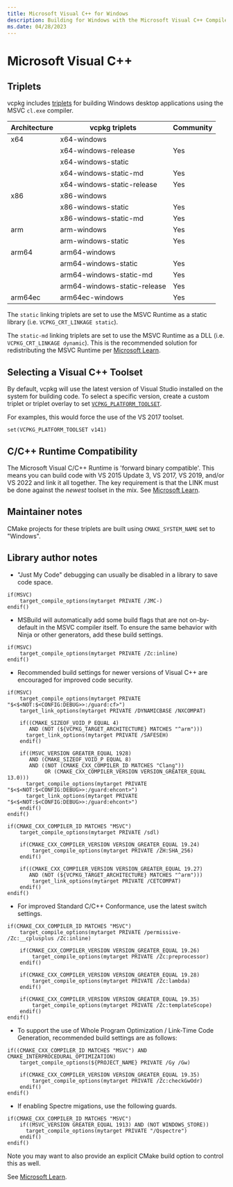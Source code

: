 ```yaml
---
title: Microsoft Visual C++ for Windows
description: Building for Windows with the Microsoft Visual C++ Compiler
ms.date: 04/28/2023
---
```

# Microsoft Visual C++

## Triplets

vcpkg includes [triplets](https://github.com/microsoft/vcpkg/tree/master/triplets) for building Windows desktop applications using the MSVC ``cl.exe`` compiler.

| Architecture | vcpkg triplets               | Community |
|--------------|------------------------------|-----------|
| x64          | x64-windows                  |           |
|              | x64-windows-release          | Yes       |
|              | x64-windows-static           |           |
|              | x64-windows-static-md        | Yes       |
|              | x64-windows-static-release   | Yes       |
| x86          | x86-windows                  |           |
|              | x86-windows-static           | Yes       |
|              | x86-windows-static-md        | Yes       |
| arm          | arm-windows                  | Yes       |
|              | arm-windows-static           | Yes       |
| arm64        | arm64-windows                |           |
|              | arm64-windows-static         | Yes       |
|              | arm64-windows-static-md      | Yes       |
|              | arm64-windows-static-release | Yes       |
| arm64ec      | arm64ec-windows              | Yes       |

The ``static`` linking triplets are set to use the MSVC Runtime as a static library (i.e. ``VCPKG_CRT_LINKAGE static``).

The ``static-md`` linking triplets are set to use the MSVC Runtime as a DLL (i.e. ``VCPKG_CRT_LINKAGE dynamic``). This is the recommended solution for redistributing the MSVC Runtime per [Microsoft Learn](/cpp/windows/deployment-in-visual-cpp).

## Selecting a Visual C++ Toolset

By default, vcpkg will use the latest version of Visual Studio installed on the system for building code. To select a specific version, create a custom triplet or triplet overlay to set [`VCPKG_PLATFORM_TOOLSET`](../triplets.md#vcpkg_platform_toolset).

For examples, this would force the use of the VS 2017 toolset.

```
set(VCPKG_PLATFORM_TOOLSET v141)
```

## C/C++ Runtime Compatibility

The Microsoft Visual C/C++ Runtime is 'forward binary compatible'. This means you can build code with VS 2015 Update 3, VS 2017, VS 2019, and/or VS 2022 and link it all together. The key requirement is that the LINK must be done against the *newest* toolset in the mix. See [Microsoft Learn](/cpp/porting/binary-compat-2015-2017).

## Maintainer notes

CMake projects for these triplets are built using `CMAKE_SYSTEM_NAME` set to "Windows".

## Library author notes

* "Just My Code" debugging can usually be disabled in a library to save code space.

```
if(MSVC)
    target_compile_options(mytarget PRIVATE /JMC-)
endif()
```

* MSBuild will automatically add some build flags that are not on-by-default in the MSVC compiler itself. To ensure the same behavior with Ninja or other generators, add these build settings.

```
if(MSVC)
    target_compile_options(mytarget PRIVATE /Zc:inline)
endif()
```

* Recommended build settings for newer versions of Visual C++ are encouraged for improved code security.

```
if(MSVC)
    target_compile_options(mytarget PRIVATE "$<$<NOT:$<CONFIG:DEBUG>>:/guard:cf>")
    target_link_options(mytarget PRIVATE /DYNAMICBASE /NXCOMPAT)

    if((CMAKE_SIZEOF_VOID_P EQUAL 4)
       AND (NOT (${VCPKG_TARGET_ARCHITECTURE} MATCHES "^arm")))
      target_link_options(mytarget PRIVATE /SAFESEH)
    endif()

    if((MSVC_VERSION GREATER_EQUAL 1928)
       AND (CMAKE_SIZEOF_VOID_P EQUAL 8)
       AND ((NOT (CMAKE_CXX_COMPILER_ID MATCHES "Clang"))
            OR (CMAKE_CXX_COMPILER_VERSION VERSION_GREATER_EQUAL 13.0)))
      target_compile_options(mytarget PRIVATE "$<$<NOT:$<CONFIG:DEBUG>>:/guard:ehcont>")
      target_link_options(mytarget PRIVATE "$<$<NOT:$<CONFIG:DEBUG>>:/guard:ehcont>")
    endif()
endif()

if(CMAKE_CXX_COMPILER_ID MATCHES "MSVC")
    target_compile_options(mytarget PRIVATE /sdl)

    if(CMAKE_CXX_COMPILER_VERSION VERSION_GREATER_EQUAL 19.24)
        target_compile_options(mytarget PRIVATE /ZH:SHA_256)
    endif()

    if((CMAKE_CXX_COMPILER_VERSION VERSION_GREATER_EQUAL 19.27)
       AND (NOT (${VCPKG_TARGET_ARCHITECTURE} MATCHES "^arm")))
        target_link_options(mytarget PRIVATE /CETCOMPAT)
    endif()
endif()
```

* For improved Standard C/C++ Conformance, use the latest switch settings.

```
if(CMAKE_CXX_COMPILER_ID MATCHES "MSVC")
    target_compile_options(mytarget PRIVATE /permissive- /Zc:__cplusplus /Zc:inline)

    if(CMAKE_CXX_COMPILER_VERSION VERSION_GREATER_EQUAL 19.26)
        target_compile_options(mytarget PRIVATE /Zc:preprocessor)
    endif()

    if(CMAKE_CXX_COMPILER_VERSION VERSION_GREATER_EQUAL 19.28)
        target_compile_options(mytarget PRIVATE /Zc:lambda)
    endif()

    if(CMAKE_CXX_COMPILER_VERSION VERSION_GREATER_EQUAL 19.35)
        target_compile_options(mytarget PRIVATE /Zc:templateScope)
    endif()
endif()
```

* To support the use of Whole Program Optimization / Link-Time Code Generation, recommended build settings are as follows:

```
if((CMAKE_CXX_COMPILER_ID MATCHES "MSVC") AND CMAKE_INTERPROCEDURAL_OPTIMIZATION)
    target_compile_options(${PROJECT_NAME} PRIVATE /Gy /Gw)

    if(CMAKE_CXX_COMPILER_VERSION VERSION_GREATER_EQUAL 19.35)
        target_compile_options(mytarget PRIVATE /Zc:checkGwOdr)
    endif()
endif()
```

* If enabling Spectre migations, use the following guards.

```
if(CMAKE_CXX_COMPILER_ID MATCHES "MSVC")
    if((MSVC_VERSION GREATER_EQUAL 1913) AND (NOT WINDOWS_STORE))
      target_compile_options(mytarget PRIVATE "/Qspectre")
    endif()
endif()
```

Note you may want to also provide an explicit CMake build option to control this as well.

See [Microsoft Learn](/cpp/build/reference/qspectre).
